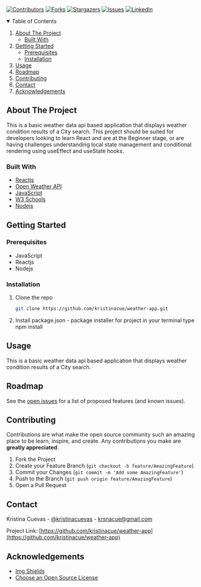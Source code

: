 
<!-- Find and Replace All [repo_name] -->
<!-- Replace [product-screenshot] [product-url] -->
<!-- Other Badgets https://naereen.github.io/badges/ -->
[![Contributors][contributors-shield]][contributors-url]
[![Forks][forks-shield]][forks-url]
[![Stargazers][stars-shield]][stars-url]
[![Issues][issues-shield]][issues-url]
[![LinkedIn][linkedin-shield]][linkedin-url]
<!-- [![License][license-shield]][license-url] -->


<!-- TABLE OF CONTENTS -->
<details open="open">
  <summary>Table of Contents</summary>
  <ol>
    <li>
      <a href="#about-the-project">About The Project</a>
      <ul>
        <li><a href="#built-with">Built With</a></li>
      </ul>
    </li>
    <li>
      <a href="#getting-started">Getting Started</a>
      <ul>
        <li><a href="#prerequisites">Prerequisites</a></li>
        <li><a href="#installation">Installation</a></li>
      </ul>
    </li>
    <li><a href="#usage">Usage</a></li>
    <li><a href="#roadmap">Roadmap</a></li>
    <li><a href="#contributing">Contributing</a></li>
	<!-- <li><a href="#license">License</a></li> -->
    <li><a href="#contact">Contact</a></li>
    <li><a href="#acknowledgements">Acknowledgements</a></li>
  </ol>
</details>

<!-- ABOUT THE PROJECT -->
## About The Project

This is a basic weather data api based application that displays weather condition results of a City search. This project should be suited for developers looking to learn React and are at the Beginner stage, or are having challenges understanding local state management and conditional rendering using useEffect and useState hooks.

### Built With

<!-- This section should list any major frameworks that you built your project using. Leave any add-ons/plugins for the acknowledgements section. Here are a few examples. -->

* [Reactjs](https://www.reactjs.org/)
* [Open Weather API](https://api.openweathermap.org/)
* [JavaScript](https://www.javascript.com/)
* [W3 Schools](https://www.w3schools.com/)
* [Nodejs](https://nodejs.org/en/)

<!-- GETTING STARTED -->
## Getting Started

<!-- This is an example of how you may give instructions on setting up your project locally. To get a local copy up and running follow these simple example steps. -->

### Prerequisites

<!-- This is an example of how to list things you need to use the software and how to install them. -->
* JavaScript
* Reactjs
* Nodejs

### Installation

1. Clone the repo
   ```sh
   git clone https://github.com/kristinacue/weather-app.git
   ```
2. Install package.json - package installer for project
   in your terminal type npm install

<!-- USAGE EXAMPLES -->
## Usage

<!-- Use this space to show useful examples of how a project can be used. Additional screenshots, code examples and demos work well in this space. You may also link to more resources. -->
This is a basic weather data api based application that displays weather condition results of a City search.

<!-- ROADMAP -->
## Roadmap

See the [open issues](https://github.com/kristinacue/weather-app/issues) for a list of proposed features (and known issues).

<!-- CONTRIBUTING -->
## Contributing

Contributions are what make the open source community such an amazing place to be learn, inspire, and create. Any contributions you make are **greatly appreciated**.

1. Fork the Project
2. Create your Feature Branch (`git checkout -b feature/AmazingFeature`)
3. Commit your Changes (`git commit -m 'Add some AmazingFeature'`)
4. Push to the Branch (`git push origin feature/AmazingFeature`)
5. Open a Pull Request

<!-- LICENSE -->
<!-- ## License

Distributed under the MIT License. See `LICENSE` for more information.
 -->

<!-- CONTACT -->
## Contact

Kristina Cuevas - [@kristinacuevas][linkedin-url] - krsnacue@gmail.com

Project Link: [https://github.com/kristinacue/weather-app](https://github.com/kristinacue/weather-app)

<!-- ACKNOWLEDGEMENTS -->
## Acknowledgements

* [Img Shields](https://shields.io)
* [Choose an Open Source License](https://choosealicense.com)

<!-- MARKDOWN LINKS & IMAGES -->
<!-- https://www.markdownguide.org/basic-syntax/#reference-style-links -->
[contributors-shield]: https://img.shields.io/github/contributors/kristinacue/weather-app.svg?style=for-the-badge
[contributors-url]: https://github.com/kristinacue/weather-app/graphs/contributors
[forks-shield]: https://img.shields.io/github/forks/kristinacue/weather-app.svg?style=for-the-badge
[forks-url]: https://github.com/kristinacue/weather-app/network/members
[stars-shield]: https://img.shields.io/github/stars/kristinacue/weather-app.svg?style=for-the-badge
[stars-url]: https://github.com/kristinacue/weather-app/stargazers
[issues-shield]: https://img.shields.io/github/issues/kristinacue/weather-app/network/members?style=for-the-badge
[issues-url]: https://github.com/kristinacue/weather-app/issues
<!-- [license-shield]: 
[license-url]:  -->
[linkedin-shield]: https://img.shields.io/badge/-LinkedIn-black.svg?style=for-the-badge&logo=linkedin&colorB=555
[linkedin-url]: https://www.linkedin.com/in/kristinacuevas/
